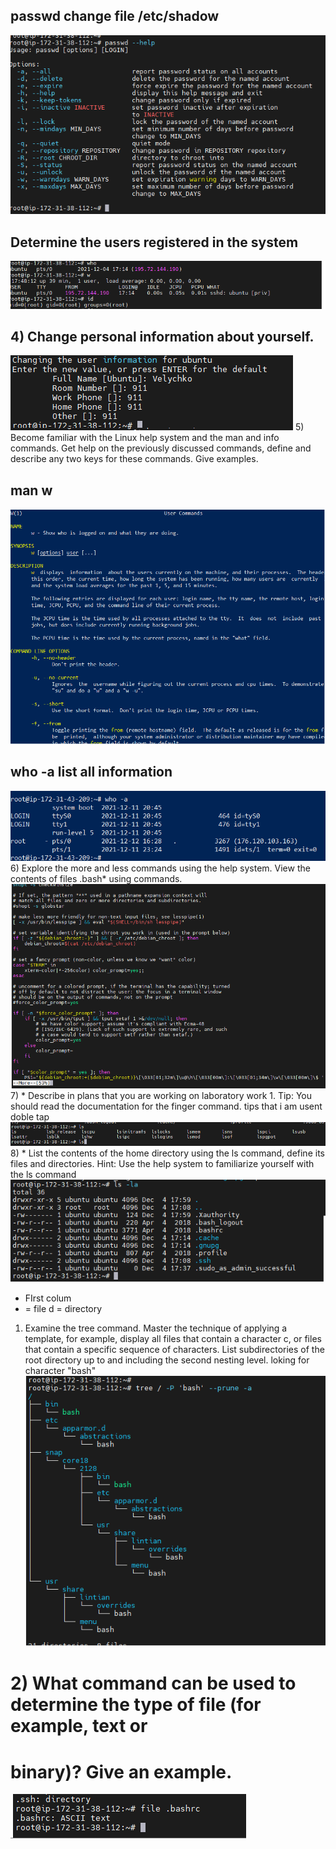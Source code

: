## passwd change file /etc/shadow 
![alt text](/m1/task5.1/screenshots/1.png) 
## Determine the users registered in the system 
![alt text](/m1/task5.1/screenshots/2.png)
## 4) Change personal information about yourself.
![alt text](/m1/task5.1/screenshots/3.png)
  5) Become familiar with the Linux help system and the man and info commands.
  Get help on the previously discussed commands, define and describe any two
  keys for these commands. Give examples.

##  man w
![alt text](/m1/task5.1/screenshots/man.png)
##  who -a list all information
![alt text](/m1/task5.1/screenshots/who-a.png)
  6) Explore the more and less commands using the help system. View the contents
 of files .bash* using commands.
![alt text](/m1/task5.1/screenshots/654.png)
 7) * Describe in plans that you are working on laboratory work 1. Tip: You should
 read the documentation for the finger command.
 tips that  i am usent doble tap
![alt text](/m1/task5.1/screenshots/tips.png)
 8) * List the contents of the home directory using the ls command, define its files
and directories. Hint: Use the help system to familiarize yourself with the ls command
![alt text](/m1/task5.1/screenshots/d.png)
- FIrst colum
- = file
d = directory
 1) Examine the tree command. Master the technique of applying a template, for
 example, display all files that contain a character c, or files that contain a
 specific sequence of characters. List subdirectories of the root directory up to
 and including the second nesting level.
 loking for character "bash"
![alt text](/m1/task5.1/screenshots/treebash.png)

# 2) What command can be used to determine the type of file (for example, text or
# binary)? Give an example.
![alt text](/m1/task5.1/screenshots/11file.png)

